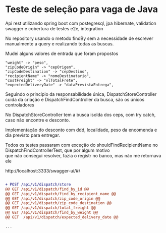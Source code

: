 # Teste de seleção para vaga de Java

Api rest utilizando spring boot com postegresql, jpa hibernate, validation</br>
swagger e cobertura de testes e2e, integration

No repository usando o metodo findBy sem a necessidade de escrever manualmente a query e realizando todas as buscas.

Mudei alguns valores de entrada que foram propostos

	"weight" -> "peso",
	"zipCodeOrigin" -> "cepOrigem",
	"zipCodeDestination" -> "cepDestino",
	"recipientName" -> "nomeDestinatario",
  	"costFreight" -> "vlTotalFrete",
  	"expectedDeliveryDate" -> "dataPrevistaEntrega",


Seguindo o principio da responsabilidade única, DispatchStoreController cuida da criação e DispatchFindController da busca, são os únicos controladores

No DispatchStoreController tem a busca isolda dos ceps, com try catch, caso não encontre e desconto.

Implementação do desconto com ddd, localidade, peso da encomenda e dia previsto para entregar.

Todos os testes passaram com exceção do shouldFindRecipientName no DispatchFindControllerTest, que por algum motivo</br>
que não consegui resolver, fazia o registr no banco, mas não me retornava ele
  
http://localhost:3333/swagger-ui/#/

  ```diff

+ POST /api/v1/dispatch/store
@@ GET /api/v1/dispatch/find_by_id @@
@@ GET /api/v1/dispatch/find_by_recipient_name @@
@@ GET /api/v1/dispatch/zip_code_origin @@
@@ GET /api/v1/dispatch/zip_code_destination @@
@@ GET /api/v1/dispatch/total_freight @@
@@ GET /api/v1/dispatch/find_by_weight @@
@@ GET  /api/v1/dispatch/expected_delivery_date @@
 
...

 
 
